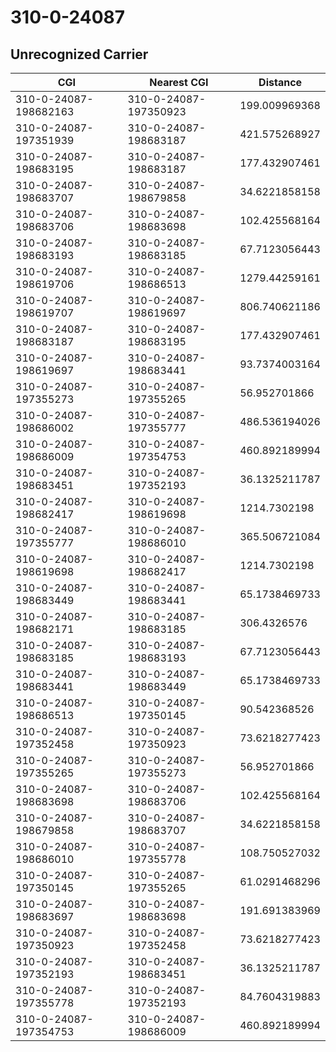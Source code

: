 # 310-0-24087
## Unrecognized Carrier


| CGI | Nearest CGI | Distance |
|-----|-------------|----------|
| 310-0-24087-198682163 | 310-0-24087-197350923 | 199.009969368 |
| 310-0-24087-197351939 | 310-0-24087-198683187 | 421.575268927 |
| 310-0-24087-198683195 | 310-0-24087-198683187 | 177.432907461 |
| 310-0-24087-198683707 | 310-0-24087-198679858 | 34.6221858158 |
| 310-0-24087-198683706 | 310-0-24087-198683698 | 102.425568164 |
| 310-0-24087-198683193 | 310-0-24087-198683185 | 67.7123056443 |
| 310-0-24087-198619706 | 310-0-24087-198686513 | 1279.44259161 |
| 310-0-24087-198619707 | 310-0-24087-198619697 | 806.740621186 |
| 310-0-24087-198683187 | 310-0-24087-198683195 | 177.432907461 |
| 310-0-24087-198619697 | 310-0-24087-198683441 | 93.7374003164 |
| 310-0-24087-197355273 | 310-0-24087-197355265 | 56.952701866 |
| 310-0-24087-198686002 | 310-0-24087-197355777 | 486.536194026 |
| 310-0-24087-198686009 | 310-0-24087-197354753 | 460.892189994 |
| 310-0-24087-198683451 | 310-0-24087-197352193 | 36.1325211787 |
| 310-0-24087-198682417 | 310-0-24087-198619698 | 1214.7302198 |
| 310-0-24087-197355777 | 310-0-24087-198686010 | 365.506721084 |
| 310-0-24087-198619698 | 310-0-24087-198682417 | 1214.7302198 |
| 310-0-24087-198683449 | 310-0-24087-198683441 | 65.1738469733 |
| 310-0-24087-198682171 | 310-0-24087-198683185 | 306.4326576 |
| 310-0-24087-198683185 | 310-0-24087-198683193 | 67.7123056443 |
| 310-0-24087-198683441 | 310-0-24087-198683449 | 65.1738469733 |
| 310-0-24087-198686513 | 310-0-24087-197350145 | 90.542368526 |
| 310-0-24087-197352458 | 310-0-24087-197350923 | 73.6218277423 |
| 310-0-24087-197355265 | 310-0-24087-197355273 | 56.952701866 |
| 310-0-24087-198683698 | 310-0-24087-198683706 | 102.425568164 |
| 310-0-24087-198679858 | 310-0-24087-198683707 | 34.6221858158 |
| 310-0-24087-198686010 | 310-0-24087-197355778 | 108.750527032 |
| 310-0-24087-197350145 | 310-0-24087-197355265 | 61.0291468296 |
| 310-0-24087-198683697 | 310-0-24087-198683698 | 191.691383969 |
| 310-0-24087-197350923 | 310-0-24087-197352458 | 73.6218277423 |
| 310-0-24087-197352193 | 310-0-24087-198683451 | 36.1325211787 |
| 310-0-24087-197355778 | 310-0-24087-197352193 | 84.7604319883 |
| 310-0-24087-197354753 | 310-0-24087-198686009 | 460.892189994 |
